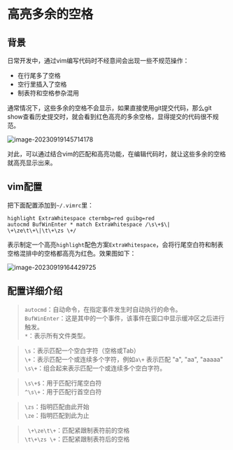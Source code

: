 # 高亮多余的空格

## 背景

日常开发中，通过vim编写代码时不经意间会出现一些不规范操作：

- 在行尾多了空格
- 空行里插入了空格
- 制表符和空格参杂混用

通常情况下，这些多余的空格不会显示，如果直接使用git提交代码，那么git show查看历史提交时，就会看到红色高亮的多余空格，显得提交的代码很不规范。

![image-20230919145714178](https://cdn.jsdelivr.net/gh/HanxuLiu/CDN1/img/2023/202309191457456.png)

对此，可以通过结合vim的匹配和高亮功能，在编辑代码时，就让这些多余的空格就高亮显示出来。

## vim配置

把下面配置添加到`~/.vimrc`里：

```
highlight ExtraWhitespace ctermbg=red guibg=red
autocmd BufWinEnter * match ExtraWhitespace /\s\+$\| \+\ze\t\+\|\t\+\zs \+/
```

表示制定一个高亮`highlight`配色方案`ExtraWhitespace`，会将行尾空白符和制表空格混排中的空格都高亮为红色。效果图如下：

![image-20230919164429725](https://cdn.jsdelivr.net/gh/HanxuLiu/CDN1/img/2023/202309191644790.png)

## 配置详细介绍

> `autocmd`：自动命令，在指定事件发生时自动执行的命令。  
> `BufWinEnter`：这是其中的一个事件，该事件在窗口中显示缓冲区之后进行触发。  
> `*`：表示所有文件类型。


> `\s`：表示匹配一个空白字符（空格或Tab）  
> `\+`：表示匹配一个或连续多个字符，例如`a\+` 表示匹配 "a", "aa", "aaaaa"   
> `\s\+`：组合起来表示匹配一个或连续多个空白字符。  

> `\s\+$`：用于匹配行尾空白符  
> `^\s\+`：用于匹配行首空白符 

> `\zs`：指明匹配由此开始  
> `\ze`：指明匹配到此为止

> ` \+\ze\t\+`：匹配紧跟制表符前的空格  
> `\t\+\zs \+`：匹配紧跟制表符后的空格


